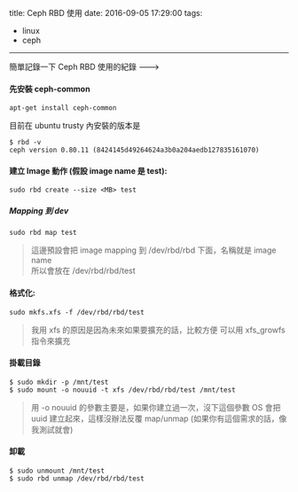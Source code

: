 title: Ceph RBD 使用
date: 2016-09-05 17:29:00
tags:
- linux
- ceph
---

簡單記錄一下 Ceph RBD 使用的紀錄 --->

<!-- more -->

#### 先安裝 ceph-common  

```
apt-get install ceph-common
```

目前在 ubuntu trusty 內安裝的版本是    

```
$ rbd -v
ceph version 0.80.11 (8424145d49264624a3b0a204aedb127835161070)
```


#### 建立 Image 動作 (假設 image name 是 test):  

```
sudo rbd create --size <MB> test
```


##### Mapping 到 dev

```
sudo rbd map test
```

> 這邊預設會把 image mapping 到 /dev/rbd/rbd 下面，名稱就是 image name  
> 所以會放在 /dev/rbd/rbd/test  

#### 格式化:  

```
sudo mkfs.xfs -f /dev/rbd/rbd/test
```

> 我用 xfs 的原因是因為未來如果要擴充的話，比較方便
> 可以用 xfs_growfs 指令來擴充

#### 掛載目錄

```
$ sudo mkdir -p /mnt/test
$ sudo mount -o nouuid -t xfs /dev/rbd/rbd/test /mnt/test  
```

> 用 -o nouuid 的參數主要是，如果你建立過一次，沒下這個參數
> OS 會把 uuid 建立起來，這樣沒辦法反覆 map/unmap (如果你有這個需求的話，像我測試就會)

#### 卸載

```
$ sudo unmount /mnt/test
$ sudo rbd unmap /dev/rbd/rbd/test
```


